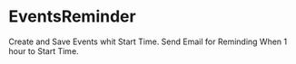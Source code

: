 # EventsReminder
Create and Save Events whit Start Time. Send Email for Reminding When 1 hour to Start Time.
